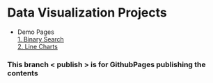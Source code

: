 # Data Visualization Projects 
- Demo Pages <br />
<a href="https://pikpokjeon.github.io/JS-Data-Visualization-Project/Algorithms/binarySearch.html">1. Binary Search</a> <br />
<a href="https://pikpokjeon.github.io/JS-Data-Visualization-Project/Charts/index.html">2. Line Charts</a>

### This branch < publish > is for GithubPages publishing the contents
